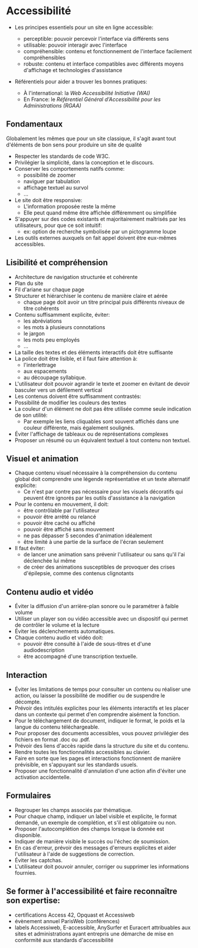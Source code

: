 # Accessibilité

+ Les principes essentiels pour un site en ligne accessible:
    - perceptible: pouvoir percevoir l'interface via différents sens
    - utilisable: pouvoir interagir avec l'interface
    - compréhensible: contenu et fonctionnement de l'interface facilement compréhensibles
    - robuste: contenu et interface compatibles avec différents moyens d'affichage et technologies d'assistance

+ Référentiels pour aider a trouver les bonnes pratiques:
    - À l'international: la *Web Accessibilité Initiative (WAI)*
    - En France: le *Référentiel Général d'Accessibilité pour les Administrations (RGAA)*


## Fondamentaux
Globalement les mêmes que pour un site classique, il s'agit avant tout d'éléments de bon sens pour produire un site de qualité
- Respecter les standards de code W3C.
- Privilégier la simplicité, dans la conception et le discours.
- Conserver les comportements natifs comme:
    - possibilité de zoomer
    - naviguer par tabulation
    - affichage textuel au survol
    - ...
- Le site doit être responsive:
    - L'information proposée reste la même
    - Elle peut quand même être affichée différemment ou simplifiée
- S'appuyer sur des codes existants et majoritairement maîtrisés par les utilisateurs, pour que ce soit intuitif:
    - ex: option de recherche symbolisée par un pictogramme loupe
- Les outils externes auxquels on fait appel doivent être eux-mêmes accessibles.

## Lisibilité et compréhension
- Architecture de navigation structurée et cohérente
- Plan du site
- Fil d'ariane sur chaque page
- Structurer et hiérarchiser le contenu de manière claire et aérée
    - chaque page doit avoir un titre principal puis différents niveaux de titre cohérents
- Contenu suffisamment explicite, éviter:
    - les abréviations
    - les mots à plusieurs connotations
    - le jargon
    - les mots peu employés
    - ...
- La taille des textes et des éléments interactifs doit être suffisante
- La police doit être lisible, et il faut faire attention à:
    - l'interlettrage
    - aux espacements
    - au découpage syllabique.
- L'utilisateur doit pouvoir agrandir le texte et zoomer en évitant de devoir basculer vers un défilement vertical
- Les contenus doivent être suffisamment contrastés:
- Possibilité de modifier les couleurs des textes
- La couleur d'un élément ne doit pas être utilisée comme seule indication de son utilité:
    - Par exemple les liens cliquables sont souvent affichés dans une couleur différente, mais également soulignés.
- Éviter l'affichage de tableaux ou de représentations complexes
- Proposer un résumé ou un équivalent textuel à tout contenu non textuel.

## Visuel et animation
- Chaque contenu visuel nécessaire à la compréhension du contenu global doit comprendre une légende représentative et un texte alternatif explicite:
    - Ce n'est par contre pas nécessaire pour les visuels décoratifs qui peuvent être ignorés par les outils d'assistance à la navigation
- Pour le contenu en mouvement, il doit:
    - être contrôlable par l'utilisateur
    - pouvoir être arrêté ou relancé
    - pouvoir être caché ou affiché
    - pouvoir être affiché sans mouvement
    - ne pas dépasser 5 secondes d'animation idéalement
    - être limité à une partie de la surface de l'écran seulement
- Il faut éviter:
    - de lancer une animation sans prévenir l'utilisateur ou sans qu'il l'ai déclenchée lui même
    - de créer des animations susceptibles de provoquer des crises d'épilepsie, comme des contenus clignotants

## Contenu audio et vidéo
- Éviter la diffusion d'un arrière-plan sonore ou le paramétrer à faible volume
- Utiliser un player son ou vidéo accessible avec un dispositif qui permet de contrôler le volume et la lecture
- Éviter les déclenchements automatiques.
- Chaque contenu audio et vidéo doit:
    - pouvoir être consulté à l'aide de sous-titres et d'une audiodescription
    - être accompagné d'une transcription textuelle.

## Interaction
- Éviter les limitations de temps pour consulter un contenu ou réaliser une action, ou laisser la possibilité de modifier ou de suspendre le décompte.
- Prévoir des intitulés explicites pour les éléments interactifs et les placer dans un contexte qui permet d'en comprendre aisément la fonction.
- Pour le téléchargement de document, indiquer le format, le poids et la langue du contenu téléchargeable.
- Pour proposer des documents accessibles, vous pouvez privilégier des fichiers en format .doc ou .pdf.
- Prévoir des liens d'accès rapide dans la structure du site et du contenu.
- Rendre toutes les fonctionnalités accessibles au clavier.
- Faire en sorte que les pages et interactions fonctionnent de manière prévisible, en s'appuyant sur les standards usuels.
- Proposer une fonctionnalité d'annulation d'une action afin d'éviter une activation accidentelle.

## Formulaires
- Regrouper les champs associés par thématique.
- Pour chaque champ, indiquer un label visible et explicite, le format demandé, un exemple de complétion, et s'il est obligatoire ou non.
- Proposer l'autocomplétion des champs lorsque la donnée est disponible.
- Indiquer de manière visible le succès ou l'échec de soumission.
- En cas d'erreur, prévoir des messages d'erreurs explicites et aider l'utilisateur à l'aide de suggestions de correction.
- Éviter les captchas.
- L'utilisateur doit pouvoir annuler, corriger ou supprimer les informations fournies.

## Se former à l'accessibilité et faire reconnaître son expertise:
- certifications Access 42, Opquast et Accessiweb
- évènement annuel ParisWeb (conférences)
- labels Accessiweb, E-accessible, AnySurfer et Euracert attribuables aux sites et administrations ayant entrepris une démarche de mise en conformité aux standards d'accessibilité